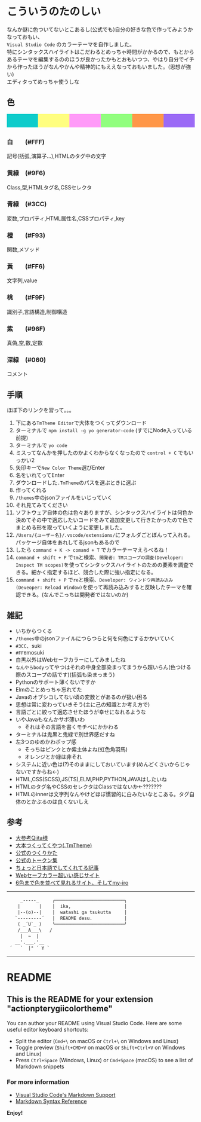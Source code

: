 # こういうのたのしい

なんか謎に色ついてないとこあるし(公式でも)自分の好きな色で作ってみようかなっておもい、  
`Visual Studio Code` のカラーテーマを自作しました。  
特にシンタックスハイライトはこだわるとめっちゃ時間がかかるので、もとからあるテーマを編集するののほうが良かったかもとおもいつつ、やはり自分でイチから作ったほうがなんやかんや精神的にもええなっておもいました。(思想が強い)  
エディタってめっちゃ使うしな  


## 色

![my-iro](readmeImage/my-iro.png)

### 白　　(#FFF)
記号(括弧,演算子...),HTMLのタグ中の文字

### 黄緑　(#9F6)
Class,型,HTMLタグ名,CSSセレクタ

### 青緑　(#3CC)
変数,プロパティ,HTML属性名,CSSプロパティ,key

### 橙　　(#F93)
関数,メソッド

### 黃　　(#FF6)
文字列,value

### 桃　　(#F9F)
識別子,言語構造,制御構造

### 紫　　(#96F)
真偽,空,数,定数

### 深緑　(#060)
コメント

## 手順
ほぼ下のリンクを習って。。。  
1. 下にある`TmTheme Editor`で大体をつくってダウンロード
1. ターミナルで `npm install -g yo generator-code` (すでにNode入っている前提)
1. ターミナルで `yo code`
1. ミスってなんかを押したのかよくわからなくなったので `control + C` でもいっかい2
1. 矢印キーで`New Color Theme`選びEnter
1. 名をいれてってEnter
1. ダウンロードした`.TmTheme`のパスを選ぶときに選ぶ
1. 作ってくれる
1. `/themes`中のjsonファイルをいじっていく
1. それ見てみてください
1. ソフトウェア自体の色は色々ありますが、シンタックスハイライトは何色か決めてその中で適応したいコードをみて追加変更して行きたかったので色でまとめる形を取っていくように変更しました。
2. `/Users/{ユーザー名}/.vscode/extensions/`にフォルダごとぼんって入れる。パッケージ自体をあれしてるjsonもあるので
3. したら `command + K -> comand + T` でカラーテーマえらべるね！
4. `command + shift + P` で`tm`と検索、`開発者: TMスコープの調査(Developer: Inspect TM scopes)`を使ってシンタックスハイライトのための要素を調査できる。細かく指定するほど、競合した際に強い指定になる。
5. `command + shift + P` で`re`と検索、`Developer: ウィンドウ再読み込み(Deveoper: Reload Window)`を使って再読み込みすると反映したテーマを確認できる。(なんでこっちは開発者ではないのか)

## 雑記
- いちからつくる
- `/themes`中のjsonファイルにつらつらと何を何色にするかかいていく
- `#3CC`、suki
- `#FF6`mosuki
- 白黒以外はWebセーフカラーにしてみましたね
- `なんやらbody`ってやつはそれの中身全部染まってまうから超いらん(色つける際のスコープの話です)(括弧も染まっまう)
- Pythonのサポート薄くないですか
- Elmのことめっちゃ忘れてた
- Javaのオブシコしてない頃の変数とがあるのが扱い困る
- 思想は常に変わっていきそう(主に己の知識とか考え方で)
- 言語ごとに絞って適応させたほうが幸せになれるような
- いやJavaもなんかサポ薄いわ
  - それはその言語を書くモチベにかかわる
- ターミナルは鬼黒と鬼緑で別世界感だすね
- 左3つのゆめかわポップ感
  - そっちはピンクとか紫主体よね(虹色角羽馬)
  - オレンジとか緑は非それ
- システムに近い色は(?)そのままにしておいています(めんどくさいからじゃないですからね←)
- HTML,CSS(SCSS),JS(TS),ELM,PHP,PYTHON,JAVAはしたいね
- HTMLのタグ名やCSSのセレクタはClassではないか<-???????
- HTMLのinnerは文字列なんやけどほぼ慣習的に白みたいなとこある。タグ自体のとかぶるのは良くないしえ

## 参考

- [大参考Qiita様](https://qiita.com/JunSuzukiJapan/items/1f19b440ad1d33cf4421)
- [大本つくってくやつ(.TmTheme)](http://tmtheme-editor.herokuapp.com)
- [公式のつくりかた](https://code.visualstudio.com/api/language-extensions/syntax-highlight-guide)
- [公式のトークン集](https://code.visualstudio.com/api/references/theme-color)
- [ちょっと日本語でしてくれてる記事](https://qiita.com/deren2525/items/6bc099ae8c05e3076055)
- [Webセーフカラー超いい感じサイト](http://isseki.dip.jp/usr/public/ColorChart/WebSafeColor.html)
- [6色まで色を並べて見れるサイト、そしてmy-iro](https://colorkitty.com/?colors=33cccc-ffff66-ff99ff-99ff66-ff9933-9966ff)

---
```
     _-----_     ╭──────────────────────────╮
    |       |    │  ika,                    │
    |--(o)--|    │  watashi ga tsukutta     │
   `---------´   │  README desu.            │
    ( _´U`_ )    ╰──────────────────────────╯
    /___A___\   /
     |  ~  |     
   __'.___.'__   
 ´   `  |° ´ Y ` 
```
---


# README
## This is the README for your extension "actionpterygiicolortheme"
You can author your README using Visual Studio Code.  Here are some useful editor keyboard shortcuts:

* Split the editor (`Cmd+\` on macOS or `Ctrl+\` on Windows and Linux)
* Toggle preview (`Shift+CMD+V` on macOS or `Shift+Ctrl+V` on Windows and Linux)
* Press `Ctrl+Space` (Windows, Linux) or `Cmd+Space` (macOS) to see a list of Markdown snippets

### For more information
* [Visual Studio Code's Markdown Support](http://code.visualstudio.com/docs/languages/markdown)
* [Markdown Syntax Reference](https://help.github.com/articles/markdown-basics/)

**Enjoy!**


